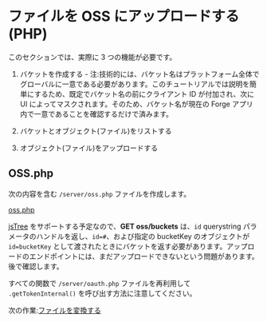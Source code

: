 # ファイルを OSS にアップロードする(PHP)

このセクションでは、実際に 3 つの機能が必要です。

1. バケットを作成する - 注:技術的には、バケット名はプラットフォーム全体でグローバルに一意である必要があります。このチュートリアルでは説明を簡単にするため、既定でバケット名の前にクライアント ID が付加され、次に UI によってマスクされます。そのため、バケット名が現在の Forge アプリ内で一意であることを確認するだけで済みます。

2. バケットとオブジェクト(ファイル)をリストする
3. オブジェクト(ファイル)をアップロードする

## OSS.php

次の内容を含む `/server/oss.php` ファイルを作成します。

[oss.php](_snippets/viewmodels/php/oss.php ':include :type=code php')

[jsTree](https://www.jstree.com/) をサポートする予定なので、**GET oss/buckets** は、`id` querystring パラメータのハンドルを返し、`id=#`、および指定の bucketKey のオブジェクトが `id=bucketKey` として渡されたときにバケットを返す必要があります。アップロードのエンドポイントには、まだアップロードできないという問題があります。後で確認します。

すべての関数で `/server/oauth.php` ファイルを再利用して `.getTokenInternal()` を呼び出す方法に注意してください。


次の作業:[ファイルを変換する](modelderivative/translate/)